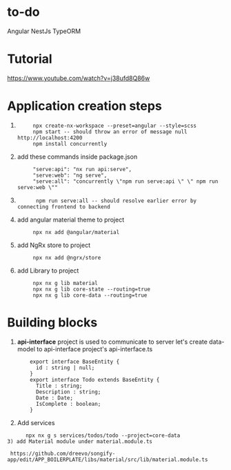 # to-do
Angular NestJs TypeORM
# Tutorial
https://www.youtube.com/watch?v=j38ufd8Q86w
# Application creation steps
1)  ````
         npx create-nx-workspace --preset=angular --style=scss
         npm start -- should throw an error of message null http://localhost:4200
         npm install concurrently
2)  add these commands inside package.json
    ```` 
         "serve:api": "nx run api:serve",
         "serve:web": "ng serve",
         "serve:all": "concurrently \"npm run serve:api \" \" npm run serve:web \""
3) ````
         npm run serve:all -- should resolve earlier error by connecting frontend to backend
5) add angular material theme to project 
    ```` 
         npx nx add @angular/material
5) add NgRx store to project
    ```` 
         npx nx add @ngrx/store
6) add Library to project
    ```` 
         npx nx g lib material
         npx nx g lib core-state --routing=true
         npx nx g lib core-data --routing=true

# Building blocks

1) **api-interface** project is used to communicate to server
   let's create data-model to api-interface project's api-interface.ts
   ```` 
       export interface BaseEntity {
         id : string | null;
       }
       export interface Todo extends BaseEntity {
         Title : string;
         Description : string;
         Date : Date;
         IsComplete : boolean;
       }
2) Add services
 ````
       npx nx g s services/todos/todo --project=core-data
3) add Material module under material.module.ts
````
     https://github.com/dreevo/songify-app/edit/APP_BOILERPLATE/libs/material/src/lib/material.module.ts
